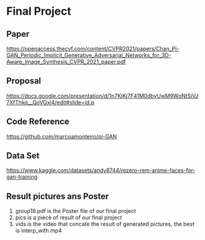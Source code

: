 # Final Project

## Paper
https://openaccess.thecvf.com/content/CVPR2021/papers/Chan_Pi-GAN_Periodic_Implicit_Generative_Adversarial_Networks_for_3D-Aware_Image_Synthesis_CVPR_2021_paper.pdf

## Proposal
https://docs.google.com/presentation/d/1n7KiKj7F41M0dbyUwM9WoNtSiVJ7XfThkq__QoVGxj4/edit#slide=id.p

## Code Reference
https://github.com/marcoamonteiro/pi-GAN

## Data Set
https://www.kaggle.com/datasets/andy8744/rezero-rem-anime-faces-for-gan-training

## Result pictures ans Poster
1. group19.pdf is the Poster file of our final project  
2. pics is a piece of result of our final project  
3. vids is the video that concate the result of generated pictures, the best is interp_with.mp4  
